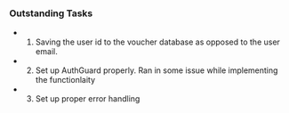 ### Outstanding Tasks
- 1. Saving the user id to the voucher database as opposed to the user email. 
- 2. Set up AuthGuard properly. Ran in some issue while implementing the functionlaity 
- 3. Set up proper error handling 
